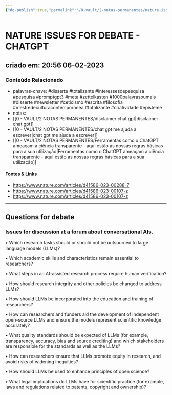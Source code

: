 ```yaml
---
{"dg-publish":true,"permalink":"/0-vault/2-notas-permanentes/nature-issues-for-debate-chatgpt/","tags":["permanente","disserte","totalizante","interessesdepesquisa","pesquisa","promptgpt3","meta","zettelkasten","1000palavrasoumais","newsletter","ceticismo","escrita","filosofia","mestredeculturacontemporanea","criatividade","episteme"],"dgHomeLink":true,"dgShowLocalGraph":true,"dgShowFileTree":true,"dgEnableSearch":true}
---
```


# NATURE ISSUES FOR DEBATE - CHATGPT
## criado em: 20:56 06-02-2023

### Conteúdo Relacionado
- palavras-chave: #disserte #totalizante #interessesdepesquisa #pesquisa #promptgpt3 #meta #zettelkasten #1000palavrasoumais #disserte #newsletter #ceticismo #escrita #filosofia #mestredeculturacontemporanea #totalizante #criatividade #episteme
- notas: 
- [[0 - VAULT/2 NOTAS PERMANENTES/disclaimer chat gpt\|disclaimer chat gpt]]
- [[0 - VAULT/2 NOTAS PERMANENTES/chat gpt me ajuda a escrever\|chat gpt me ajuda a escrever]]
- [[0 - VAULT/2 NOTAS PERMANENTES/Ferramentas como o ChatGPT ameaçam a ciência transparente - aqui estão as nossas regras básicas para a sua utilização\|Ferramentas como o ChatGPT ameaçam a ciência transparente - aqui estão as nossas regras básicas para a sua utilização]]

#### Fontes & Links
- https://www.nature.com/articles/d41586-023-00288-7
- https://www.nature.com/articles/d41586-023-00107-z
- https://www.nature.com/articles/d41586-023-00107-z
---
## Questions for debate

### Issues for discussion at a forum about conversational AIs.

• Which research tasks should or should not be outsourced to large language models (LLMs)?

• Which academic skills and characteristics remain essential to researchers?

• What steps in an AI-assisted research process require human verification?

• How should research integrity and other policies be changed to address LLMs?

• How should LLMs be incorporated into the education and training of researchers?

• How can researchers and funders aid the development of independent open-source LLMs and ensure the models represent scientific knowledge accurately?

• What quality standards should be expected of LLMs (for example, transparency, accuracy, bias and source crediting) and which stakeholders are responsible for the standards as well as the LLMs?

• How can researchers ensure that LLMs promote equity in research, and avoid risks of widening inequities?

• How should LLMs be used to enhance principles of open science?

• What legal implications do LLMs have for scientific practice (for example, laws and regulations related to patents, copyright and ownership)?
